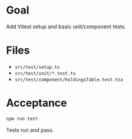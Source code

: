# Goal
Add Vitest setup and basic unit/component tests.

# Files
- `src/test/setup.ts`
- `src/test/unit/*.test.ts`
- `src/test/component/holdingsTable.test.tsx`

# Acceptance
```bash
npm run test
```

Tests run and pass.
